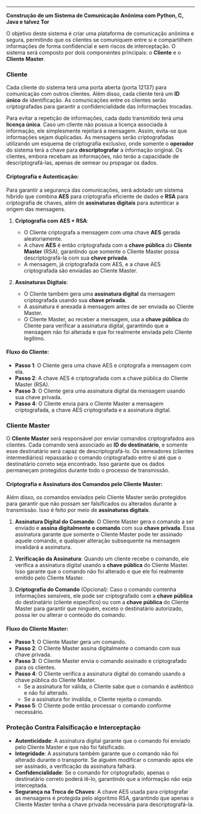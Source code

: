 ---

**Construção de um Sistema de Comunicação Anônima com Python, C, Java e talvez Tor**

O objetivo deste sistema é criar uma plataforma de comunicação anônima e segura, permitindo que os clientes se comuniquem entre si e compartilhem informações de forma confidencial e sem riscos de interceptação. O sistema será composto por dois componentes principais: o **Cliente** e o **Cliente Master**.

### **Cliente**

Cada cliente do sistema terá uma porta aberta (porta 12137) para comunicação com outros clientes. Além disso, cada cliente terá um **ID único** de identificação. As comunicações entre os clientes serão criptografadas para garantir a confidencialidade das informações trocadas.

Para evitar a repetição de informações, cada dado transmitido terá uma **licença única**. Caso um cliente não possua a licença associada à informação, ele simplesmente rejeitará a mensagem. Assim, evita-se que informações sejam duplicadas. As mensagens serão criptografadas utilizando um esquema de criptografia exclusivo, onde somente o **operador** do sistema terá a chave para **descriptografar** a informação original. Os clientes, embora recebam as informações, não terão a capacidade de descriptografá-las, apenas de semear ou propagar os dados.

#### **Criptografia e Autenticação**:

Para garantir a segurança das comunicações, será adotado um sistema híbrido que combina **AES** para criptografia eficiente de dados e **RSA** para criptografia de chaves, além de **assinaturas digitais** para autenticar a origem das mensagens.

1. **Criptografia com AES + RSA**: 
   - O Cliente criptografa a mensagem com uma chave **AES** gerada aleatoriamente.
   - A chave **AES** é então criptografada com a **chave pública** do **Cliente Master** (RSA), garantindo que somente o Cliente Master possa descriptografá-la com sua **chave privada**.
   - A mensagem, já criptografada com AES, e a chave AES criptografada são enviadas ao Cliente Master.

2. **Assinaturas Digitais**:
   - O Cliente também gera uma **assinatura digital** da mensagem criptografada usando sua **chave privada**.
   - A assinatura é anexada à mensagem antes de ser enviada ao Cliente Master.
   - O Cliente Master, ao receber a mensagem, usa a **chave pública** do Cliente para verificar a assinatura digital, garantindo que a mensagem não foi alterada e que foi realmente enviada pelo Cliente legítimo.

#### **Fluxo do Cliente**:
- **Passo 1**: O Cliente gera uma chave AES e criptografa a mensagem com ela.
- **Passo 2**: A chave AES é criptografada com a chave pública do Cliente Master (RSA).
- **Passo 3**: O Cliente gera uma assinatura digital da mensagem usando sua chave privada.
- **Passo 4**: O Cliente envia para o Cliente Master a mensagem criptografada, a chave AES criptografada e a assinatura digital.

### **Cliente Master**

O **Cliente Master** será responsável por enviar comandos criptografados aos clientes. Cada comando será associado ao **ID do destinatário**, e somente esse destinatário será capaz de descriptografá-lo. Os semeadores (clientes intermediários) repassarão o comando criptografado entre si até que o destinatário correto seja encontrado. Isso garante que os dados permaneçam protegidos durante todo o processo de transmissão.

#### **Criptografia e Assinatura dos Comandos pelo Cliente Master**:

Além disso, os comandos enviados pelo Cliente Master serão protegidos para garantir que não possam ser falsificados ou alterados durante a transmissão. Isso é feito por meio de **assinaturas digitais**.

1. **Assinatura Digital do Comando**: O Cliente Master gera o comando a ser enviado e **assina digitalmente o comando** com sua **chave privada**. Essa assinatura garante que somente o Cliente Master pode ter assinado aquele comando, e qualquer alteração subsequente na mensagem invalidará a assinatura.
   
2. **Verificação da Assinatura**: Quando um cliente recebe o comando, ele verifica a assinatura digital usando a **chave pública** do Cliente Master. Isso garante que o comando não foi alterado e que ele foi realmente emitido pelo Cliente Master.

3. **Criptografia do Comando** (Opcional): Caso o comando contenha informações sensíveis, ele pode ser criptografado com a **chave pública** do destinatário (cliente específico) ou com a **chave pública** do Cliente Master para garantir que ninguém, exceto o destinatário autorizado, possa ler ou alterar o conteúdo do comando.

#### **Fluxo do Cliente Master**:
- **Passo 1**: O Cliente Master gera um comando.
- **Passo 2**: O Cliente Master assina digitalmente o comando com sua chave privada.
- **Passo 3**: O Cliente Master envia o comando assinado e criptografado para os clientes.
- **Passo 4**: O Cliente verifica a assinatura digital do comando usando a chave pública do Cliente Master.
   - Se a assinatura for válida, o Cliente sabe que o comando é autêntico e não foi alterado.
   - Se a assinatura for inválida, o Cliente rejeita o comando.
- **Passo 5**: O Cliente pode então processar o comando conforme necessário.

### **Proteção Contra Falsificação e Interceptação**

- **Autenticidade**: A assinatura digital garante que o comando foi enviado pelo Cliente Master e que não foi falsificado.
- **Integridade**: A assinatura também garante que o comando não foi alterado durante o transporte. Se alguém modificar o comando após ele ser assinado, a verificação da assinatura falhará.
- **Confidencialidade**: Se o comando for criptografado, apenas o destinatário correto poderá lê-lo, garantindo que a informação não seja interceptada.
- **Segurança na Troca de Chaves**: A chave AES usada para criptografar as mensagens é protegida pelo algoritmo RSA, garantindo que apenas o Cliente Master tenha a chave privada necessária para descriptografá-la.
